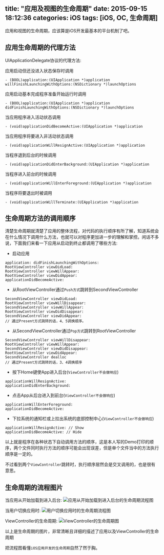 title: "应用及视图的生命周期"
date: 2015-09-15 18:12:36
categories: iOS
tags: [iOS, OC, 生命周期]
---

应用和视图的生命周期，应该算是iOS开发最基本的平台机制了吧。

## 应用生命周期的代理方法

UIApplicationDelegate协议的代理方法:

应用启动但还没进入状态保存时调用
```
- (BOOL)application:(UIApplication *)application willFinishLaunchingWithOptions:(NSDictionary *)launchOptions
```

应用启动基本完成程序准备开始运行时调用
```
- (BOOL)application:(UIApplication *)application didFinishLaunchingWithOptions:(NSDictionary *)launchOptions
```

当应用程序进入活动状态调用
```
- (void)applicationDidBecomeActive:(UIApplication *)application
```

当应用程序将要进入非活动状态调用
```
- (void)applicationWillResignActive:(UIApplication *)application
```

当程序退到后台的时候调用
```
- (void)applicationDidEnterBackground:(UIApplication *)application
```

当程序进入前台的时候调用
```
- (void)applicationWillEnterForeground:(UIApplication *)application
```

当程序将要退出时被调用
```
- (void)applicationWillTerminate:(UIApplication *)application
```

## 生命周期方法的调用顺序
清楚生命周期就清楚了应用的整体流程，对代码的执行顺序有所了解，知道系统会在什么情况下调用什么方法，也就可以对程序更加进一步的理解和掌控。闲话不多说，下面我们来看一下应用从启动到终止都调用了哪些方法:

+ 启动应用
```
application: didFinishLaunchingWithOptions:
RootViewController viewDidLoad:
RootViewController viewWillAppear:
RootViewController viewDidAppear:
applicationDidBecomeActive:
```
+ 从RootViewController通过`Push方式`跳转到SecondViewController
```
SecondViewController viewDidLoad:
RootViewController viewWillDisappear:
SecondViewController viewWillAppear:
RootViewController viewDidDisappear:
SecondViewController viewDidAppear:
// 通过Present方式跳转的话，4、5调换顺序。
```
+ 从SecondViewController通过`Pop方式`跳转到RootViewController
```
SecondViewController viewWillDisappear:
RootViewController viewWillAppear:
SecondViewController viewDidDisappear:
RootViewController viewDidAppear:
SecondViewController dealloc
// 通过Present方式跳转的话，3、4调换顺序
```
+ 按下Home键使App进入后台(`ViewController不会做响应`)
```
applicationWillResignActive:
applicationDidEnterBackground:
```
+ 点击App从后台进入到前台(`ViewController不会做响应`)
```
applicationWillEnterForeground:
applicationDidBecomeActive:
```
+ 下拉系统的通知栏或上拉出系统的底部控制中心(`ViewController不会做响应`)
```
applicationWillResignActive: // Show
applicationDidBecomeActive: // Hide
```

以上就是程序在各种状态下自动调用方法的顺序，这是本人写的Demo打印的顺序，两个文件同时执行方法的顺序可能会出现误差，但是单个文件当中的方法执行顺序是一定的。

不过看到两个`ViewController`跳转时，执行顺序居然会是交叉调用的，也是很有意思。

<!--more-->

## 生命周期的流程图片

当应用从开始加载到进入后台:
![](http://7xnejb.com1.z0.glb.clouddn.com/images/app_enter_background.png "应用从开始加载到进入后台的生命周期流程图")

当用户切换应用时:
![](http://7xnejb.com1.z0.glb.clouddn.com/images/app_enter_foreground.png "用户切换应用时的生命周期流程图")

ViewController的生命周期:
![](http://7xnejb.com1.z0.glb.clouddn.com/images/UIViewController_Life_Circle.jpg "ViewController的生命周期图")

以上是生命周期的图片，非常清晰且详细的描述了应用以及ViewController的生命周期

把流程图看懂`iOS应用开发的生命周期`自然了然于胸。
